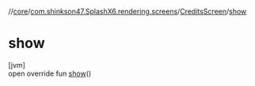 //[core](../../../index.md)/[com.shinkson47.SplashX6.rendering.screens](../index.md)/[CreditsScreen](index.md)/[show](show.md)

# show

[jvm]\
open override fun [show](show.md)()
